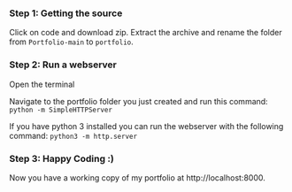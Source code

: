 ### Step 1: Getting the source

Click on code and download zip. Extract the archive and rename the folder from ```Portfolio-main``` to ```portfolio```.

### Step 2: Run a webserver

Open the terminal

Navigate to the portfolio folder you just created and run this command: ```python -m SimpleHTTPServer```

If you have python 3 installed you can run the webserver with the following command: ```python3 -m http.server```

### Step 3: Happy Coding :)

Now you have a working copy of my portfolio at http://localhost:8000.